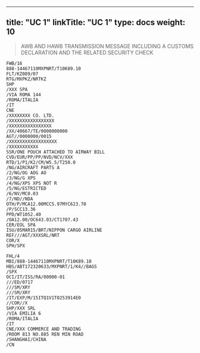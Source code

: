 
---
title: "UC 1"
linkTitle: "UC 1"
type: docs
weight: 10
---

> AWB AND HAWB TRANSMISSION MESSAGE INCLUDING A CUSTOMS DECLARATION AND THE RELATED SECURITY CHECK

```
FWB/16
888-14467110MXPNRT/T10K89.10
FLT/KZ089/07
RTG/MXPKZ/NRTKZ
SHP
/XXX SPA
/VIA ROMA 144
/ROMA/ITALIA
/IT
CNE
/XXXXXXXX CO. LTD.
/XXXXXXXXXXXXXXXXX
/XXXXXXXXXXXXXXXX
/XX/40667/TE/0000000000
AGT//0000000/0015
/XXXXXXXXXXXXXXXXXX
/XXXXXXXXXXX
SSR/ONE POUCH ATTACHED TO AIRWAY BILL
CVD/EUR/PP/PP/NVD/NCV/XXX
RTD/1/P1/K2/CM/W5.5/T250.0
/NG/AIRCRAFT PARTS A
/2/NG/OG AOG AO
/3/NG/G XPS
/4/NG/XPS XPS NOT R
/5/NG/ESTRICTED
/6/NV/MC0.03
/7/ND//NDA
OTH/P/MCA12.00MCC5.97MYC623.70
/P/SCC13.36
PPD/WT1052.40
/OA12.00/OC643.03/CT1707.43
CER/EOL SPA
ISU/05MAR15/BRT/NIPPON CARGO AIRLINE
REF///AGT/XXXSRL/NRT
COR/X
SPH/SPX
```

```
FHL/4
MBI/888-14467110MXPNRT/T10K89.10
HBS/ABT172320633/MXPNRT/1/K4//BAGS
/SPX
OCI/IT/ISS/RA/00000-01
///ED/0717
///SM/XRY
///SM/XRY
/IT/EXP/M/15ITQ1V1T0253914E0
//COR//X
SHP/XXX SRL
/VIA EMILIA 6
/ROMA/ITALIA
/IT
CNE/XXX COMMERCE AND TRADING
/ROOM 813 NO.885 REN MIN ROAD
/SHANGHAI/CHINA
/CN
```
